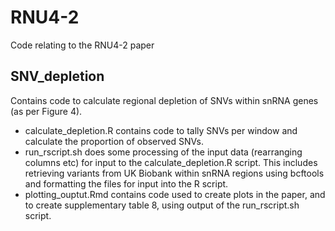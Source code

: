 # RNU4-2
 Code relating to the RNU4-2 paper

## SNV_depletion
Contains code to calculate regional depletion of SNVs within snRNA genes (as per Figure 4). 
- calculate_depletion.R contains code to tally SNVs per window and calculate the proportion of observed SNVs.
- run_rscript.sh does some processing of the input data (rearranging columns etc) for input to the calculate_depletion.R script. This includes retrieving variants from UK Biobank within snRNA regions using bcftools and formatting the files for input into the R script.
- plotting_ouptut.Rmd contains code used to create plots in the paper, and to create supplementary table 8, using output of the run_rscript.sh script. 